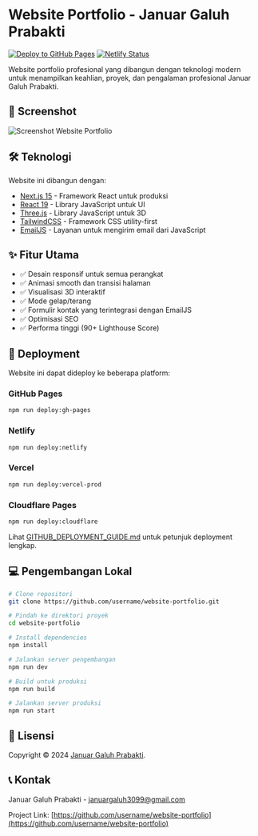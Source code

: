 # Website Portfolio - Januar Galuh Prabakti

[![Deploy to GitHub Pages](https://github.com/username/website-portfolio/actions/workflows/deploy.yml/badge.svg)](https://github.com/username/website-portfolio/actions/workflows/deploy.yml)
[![Netlify Status](https://api.netlify.com/api/v1/badges/your-netlify-id/deploy-status)](https://app.netlify.com/sites/your-netlify-site/deploys)

Website portfolio profesional yang dibangun dengan teknologi modern untuk menampilkan keahlian, proyek, dan pengalaman profesional Januar Galuh Prabakti.

## 📸 Screenshot

![Screenshot Website Portfolio](https://place-hold.it/800x400 "Screenshot Website")

## 🛠️ Teknologi

Website ini dibangun dengan:

- [Next.js 15](https://nextjs.org/) - Framework React untuk produksi
- [React 19](https://reactjs.org/) - Library JavaScript untuk UI
- [Three.js](https://threejs.org/) - Library JavaScript untuk 3D
- [TailwindCSS](https://tailwindcss.com/) - Framework CSS utility-first
- [EmailJS](https://www.emailjs.com/) - Layanan untuk mengirim email dari JavaScript

## ✨ Fitur Utama

- ✅ Desain responsif untuk semua perangkat
- ✅ Animasi smooth dan transisi halaman
- ✅ Visualisasi 3D interaktif
- ✅ Mode gelap/terang
- ✅ Formulir kontak yang terintegrasi dengan EmailJS
- ✅ Optimisasi SEO
- ✅ Performa tinggi (90+ Lighthouse Score)

## 🚀 Deployment

Website ini dapat dideploy ke beberapa platform:

### GitHub Pages

```bash
npm run deploy:gh-pages
```

### Netlify

```bash
npm run deploy:netlify
```

### Vercel

```bash
npm run deploy:vercel-prod
```

### Cloudflare Pages

```bash
npm run deploy:cloudflare
```

Lihat [GITHUB_DEPLOYMENT_GUIDE.md](GITHUB_DEPLOYMENT_GUIDE.md) untuk petunjuk deployment lengkap.

## 💻 Pengembangan Lokal

```bash
# Clone repositori
git clone https://github.com/username/website-portfolio.git

# Pindah ke direktori proyek
cd website-portfolio

# Install dependencies
npm install

# Jalankan server pengembangan
npm run dev

# Build untuk produksi
npm run build

# Jalankan server produksi
npm run start
```

## 📝 Lisensi

Copyright © 2024 [Januar Galuh Prabakti](https://github.com/januarglh).

## 📞 Kontak

Januar Galuh Prabakti - [januargaluh3099@gmail.com](mailto:januargaluh3099@gmail.com)

Project Link: [https://github.com/username/website-portfolio](https://github.com/username/website-portfolio) 